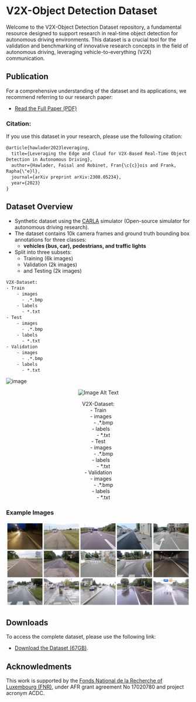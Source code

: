 # V2X-Object Detection Dataset

Welcome to the V2X-Object Detection Dataset repository, a fundamental resource designed to support research in real-time object detection for autonomous driving environments.
This dataset is a crucial tool for the validation and benchmarking of innovative research concepts in the field of autonomous driving, leveraging vehicle-to-everything (V2X) communication.

## Publication
For a comprehensive understanding of the dataset and its applications, we recommend referring to our research paper:
- [Read the Full Paper (PDF)](https://arxiv.org/pdf/2308.05234.pdf)


### Citation:
If you use this dataset in your research, please use the following citation:

```text
@article{hawlader2023leveraging,
  title={Leveraging the Edge and Cloud for V2X-Based Real-Time Object Detection in Autonomous Driving},
  author={Hawlader, Faisal and Robinet, Fran{\c{c}}ois and Frank, Rapha{\"e}l},
  journal={arXiv preprint arXiv:2308.05234},
  year={2023}
}
```
## Dataset Overview
- Synthetic dataset using the [CARLA](https://carla.org/) simulator (Open-source simulator for autonomous driving research).
- The dataset contains 10k camera frames and ground truth bounding box annotations for three classes:
  - **vehicles (bus, car), pedestrians, and traffic lights**
- Split into three subsets:
    - Training (6k images)
    - Validation (2k images)
    - and Testing (2k images)
```text
V2X-Dataset:
- Train
    - images
      - .*.bmp
    - labels
      - *.txt
- Test
    - images
      - .*.bmp
    - labels
      - *.txt
- Validation
    - images
      - .*.bmp
    - labels
      - *.txt
```
![image](https://github.com/FaisalHawlader/V2X-Dataset/assets/43897254/44088fa4-272c-455d-a3fd-be8a9f0820c0)
<div align="center">
  <p align="center"><img src="https://github.com/FaisalHawlader/V2X-Dataset/assets/43897254/44088fa4-272c-455d-a3fd-be8a9f0820c0" alt="Image Alt Text" width="800" /></p>
  <p align="center">V2X-Dataset:<br>
    - Train<br>
    &emsp;- images<br>
    &emsp;&emsp;- .*.bmp<br>
    &emsp;- labels<br>
    &emsp;&emsp;- *.txt<br>
    - Test<br>
    &emsp;- images<br>
    &emsp;&emsp;- .*.bmp<br>
    &emsp;- labels<br>
    &emsp;&emsp;- *.txt<br>
    - Validation<br>
    &emsp;- images<br>
    &emsp;&emsp;- .*.bmp<br>
    &emsp;- labels<br>
    &emsp;&emsp;- *.txt
  </p>
</div>


### Example Images
![alt text](https://github.com/raphaelfrank/robobus/blob/main/sample_images.png?raw=true)

## Downloads
To access the complete dataset, please use the following link:
- [Download the Dataset (67GB)](https://uniluxembourg-my.sharepoint.com/:f:/g/personal/faisal_hawlader_uni_lu/EiPjYoflxEFLk5lCQ5O22oQBgMrmnvAzHau4Y6CpMw1ZgA?e=dDPbJN).

## Acknowledments
This work is supported by the [Fonds National de la Recherche of Luxembourg (FNR)](https://www.fnr.lu/), under AFR grant agreement No 17020780 and project acronym ACDC.
